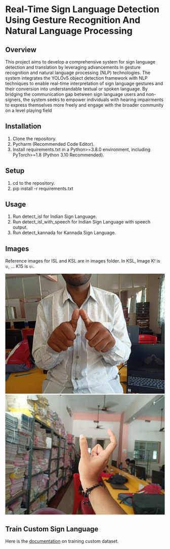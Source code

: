 
# Real-Time Sign Language Detection Using Gesture Recognition And Natural Language Processing

## Overview

This project aims to develop a comprehensive system for sign language detection and translation by 
leveraging advancements in gesture recognition and natural language processing (NLP) 
technologies. The system integrates the YOLOv5 object detection framework with NLP techniques 
to enable real-time interpretation of sign language gestures and their conversion into understandable 
textual or spoken language. By bridging the communication gap between sign language users and 
non-signers, the system seeks to empower individuals with hearing impairments to express 
themselves more freely and engage with the broader community on a level playing field

## Installation 

1. Clone the repository.
2. Pycharm (Recommended Code Editor).
3. Install requirements.txt in a Python>=3.8.0 environment, including PyTorch>=1.8  (Python 3.10 Recommended).

## Setup

1. cd to the repository.
2. pip install -r requirements.txt

## Usage

1. Run detect_isl for Indian Sign Language.
2. Run detect_isl_with_speech for Indian Sign Language with speech output.
3. Run detect_kannada for Kannada Sign Language.

## Images

Reference images for ISL and KSL are in images folder.
In KSL, Image K! is ಅ, ... K15 is ಅಃ.

![A (ISL)](https://github.com/Hamzathul-karrar/Indian-Sign-Language-ISL-using-Yolov5/blob/main/images/Indian%20Signs%20(ISL)/A.jpg?raw=true "A in ISL")
![ಅ (KSL)](https://github.com/Hamzathul-karrar/Indian-Sign-Language-ISL-using-Yolov5/blob/main/images/Kannada%20Signs%20(KSL)/K1__MG20240403144719.jpg?raw=true "ಅ in KSL")

## Train Custom Sign Language

Here is the [documentation](https://docs.ultralytics.com/yolov5/tutorials/train_custom_data/) on training custom dataset.

